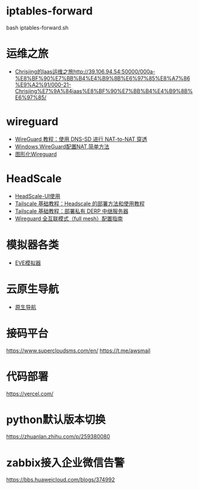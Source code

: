 # iptables-forward
bash iptables-forward.sh

# 运维之旅
- [Chrisjing的Iaas运维之旅]()http://39.106.94.54:50000/000a-%E8%BF%90%E7%BB%B4%E4%B9%8B%E6%97%85%E8%A7%86%E9%A2%91/000-21-Chrisjing%E7%9A%84iaas%E8%BF%90%E7%BB%B4%E4%B9%8B%E6%97%85/

# wireguard
- [WireGuard 教程：使用 DNS-SD 进行 NAT-to-NAT 穿透](https://icloudnative.io/posts/wireguard-endpoint-discovery-nat-traversal/)
- [Windows,WireGuard配置NAT,简单方法](https://linuxword.com/?p=20085)
- [图形化Wireguard](https://github.com/subspacecloud/subspace)


# HeadScale
- [HeadScale-UI使用](https://www.dongvps.com/2022-09-23/headscale-ui%E4%BD%BF%E7%94%A8/)
- [Tailscale 基础教程：Headscale 的部署方法和使用教程](https://icloudnative.io/posts/how-to-set-up-or-migrate-headscale/#%E6%80%BB%E7%BB%93)
- [Tailscale 基础教程：部署私有 DERP 中继服务器](https://icloudnative.io/posts/custom-derp-servers/)
- [Wireguard 全互联模式（full mesh）配置指南](https://icloudnative.io/posts/wireguard-full-mesh/)

# 模拟器各类
- [EVE模拟器](https://eve-ng.cn/doku.php?id=wget:download)


# 云原生导航
- [原生导航](https://nav.ryanyang.workers.dev/)

# 接码平台
https://www.supercloudsms.com/en/
https://t.me/awsmail

# 代码部署 
https://vercel.com/

# python默认版本切换
https://zhuanlan.zhihu.com/p/259380080

# zabbix接入企业微信告警
https://bbs.huaweicloud.com/blogs/374992
